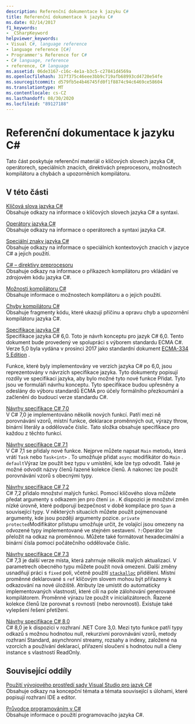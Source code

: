 ```yaml
---
description: Referenční dokumentace k jazyku C#
title: Referenční dokumentace k jazyku C#
ms.date: 02/14/2017
f1_keywords:
- _CSharpKeyword
helpviewer_keywords:
- Visual C#, language reference
- language reference [C#]
- Programmer's Reference for C#
- C# language, reference
- reference, C# language
ms.assetid: 06de3167-c16c-4e1a-b3c5-c27841d4569a
ms.openlocfilehash: 317f375c46eee3bb9c719afb68993cd4720e54fe
ms.sourcegitcommit: d579fb5e4b46745fd0f1f8874c94c6469ce58604
ms.translationtype: MT
ms.contentlocale: cs-CZ
ms.lasthandoff: 08/30/2020
ms.locfileid: "89127188"
---
```

# <a name="c-reference"></a>Referenční dokumentace k jazyku C#

Tato část poskytuje referenční materiál o klíčových slovech jazyka C#, operátorech, speciálních znacích, direktivách preprocesoru, možnostech kompilátoru a chybách a upozorněních kompilátoru.  
  
## <a name="in-this-section"></a>V této části

 [Klíčová slova jazyka C#](./keywords/index.md)  
 Obsahuje odkazy na informace o klíčových slovech jazyka C# a syntaxi.  
  
 [Operátory jazyka C#](./operators/index.md)  
 Obsahuje odkazy na informace o operátorech a syntaxi jazyka C#.  

 [Speciální znaky jazyka C#](./tokens/index.md)  
 Obsahuje odkazy na informace o speciálních kontextových znacích v jazyce C# a jejich použití.  

 [C# – direktivy preprocesoru](./preprocessor-directives/index.md)  
 Obsahuje odkazy na informace o příkazech kompilátoru pro vkládání ve zdrojovém kódu jazyka C#.  
  
 [Možnosti kompilátoru C#](./compiler-options/index.md)  
 Obsahuje informace o možnostech kompilátoru a o jejich použití.  
  
 [Chyby kompilátoru C#](./compiler-messages/index.md)  
 Obsahuje fragmenty kódu, které ukazují příčinu a opravu chyb a upozornění kompilátoru jazyka C#.  
  
 [Specifikace jazyka C#](../../../_csharplang/spec/introduction.md)  
 Specifikace jazyka C# 6,0. Toto je návrh konceptu pro jazyk C# 6,0. Tento dokument bude provedený ve spolupráci s výborem standardu ECMA C#. Verze 5,0 byla vydána v prosinci 2017 jako standardní dokument [ECMA-334 5 Edition](https://www.ecma-international.org/publications/files/ECMA-ST/ECMA-334.pdf) .

Funkce, které byly implementovány ve verzích jazyka C# po 6,0, jsou reprezentovány v návrzích specifikace jazyka. Tyto dokumenty popisují rozdíly ve specifikaci jazyka, aby bylo možné tyto nové funkce Přidat. Tyto jsou ve formuláři návrhu konceptu. Tyto specifikace budou upřesněny a odeslány do výboru standardů ECMA pro účely formálního přezkoumání a začlenění do budoucí verze standardu C#.

 [Návrhy specifikace C# 7,0](../../../_csharplang/proposals/csharp-7.0/pattern-matching.md)  
 V C# 7,0 je implementováno několik nových funkcí. Patří mezi ně porovnávání vzorů, místní funkce, deklarace proměnných out, výrazy throw, binární literály a oddělovače číslic. Tato složka obsahuje specifikace pro každou z těchto funkcí.
  
 [Návrhy specifikace C# 7,1](../../../_csharplang/proposals/csharp-7.1/async-main.md)  
 V C# 7,1 se přidaly nové funkce. Nejprve můžete napsat `Main` metodu, která vrátí `Task` nebo `Task<int>` . To umožňuje přidat `async` modifikátor do `Main` . `default`Výraz lze použít bez typu v umístění, kde lze typ odvodit. Také je možné odvodit názvy členů řazené kolekce členů. A nakonec lze použít porovnávání vzorů s obecnými typy.

 [Návrhy specifikace C# 7,2](../../../_csharplang/proposals/csharp-7.2/readonly-ref.md)  
 C# 7,2 přidalo množství malých funkcí. Pomocí klíčového slova můžete předat argumenty s odkazem jen pro čtení `in` . K dispozici je množství změn nízké úrovně, které podporují bezpečnost v době kompilace pro `Span` a související typy. V některých situacích můžete použít pojmenované argumenty, kde jsou později argumenty pozice. `private protected`Modifikátor přístupu umožňuje určit, že volající jsou omezeny na odvozené typy implementované ve stejném sestavení. `?:`Operátor lze přeložit na odkaz na proměnnou. Můžete také formátovat hexadecimální a binární čísla pomocí počátečního oddělovače číslic.

 [Návrhy specifikace C# 7,3](../../../_csharplang/proposals/csharp-7.3/blittable.md)  
 C# 7,3 je další verze místa, která zahrnuje několik malých aktualizací. V parametrech obecného typu můžete použít nová omezení. Další změny usnadňují práci s `fixed` poli, včetně použití [`stackalloc`](./operators/stackalloc.md) přidělení. Místní proměnné deklarované s `ref` klíčovým slovem mohou být přiřazeny k odkazování na nové úložiště. Atributy lze umístit do automaticky implementovaných vlastností, které cílí na pole zálohování generované kompilátorem. Proměnné výrazu lze použít v inicializátorech. Řazené kolekce členů lze porovnat s rovností (nebo nerovností). Existuje také vylepšení řešení přetížení.
  
 [Návrhy specifikace C# 8,0](../../../_csharplang/proposals/csharp-8.0/nullable-reference-types.md)  
 C# 8,0 je k dispozici v rozhraní .NET Core 3,0. Mezi tyto funkce patří typy odkazů s možnou hodnotou null, rekurzivní porovnávání vzorů, metody rozhraní Standard, asynchronní streamy, rozsahy a indexy, založené na vzorcích a používání deklarací, přiřazení sloučení s hodnotou null a členy instance s vlastností ReadOnly.
  
## <a name="related-sections"></a>Související oddíly  

 [Použití vývojového prostředí sady Visual Studio pro jazyk C#](/visualstudio/get-started/csharp)  
 Obsahuje odkazy na koncepční témata a témata související s úlohami, které popisují rozhraní IDE a editor.  
  
 [Průvodce programováním v C#](../programming-guide/index.md)  
 Obsahuje informace o použití programovacího jazyka C#.
